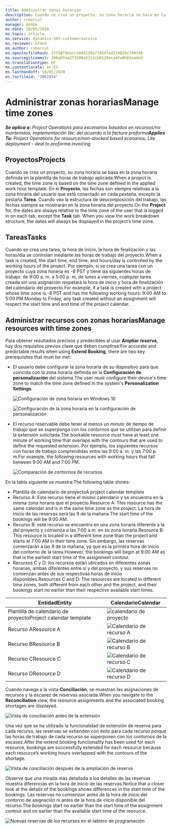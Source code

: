 ```yaml
---
title: Administrar zonas horarias
description: Cuando se crea un proyecto, su zona horaria se basa en la zona horaria definida en la plantilla de horas de trabajo aplicada.
author: ruhercul
manager: Annbe
ms.date: 10/05/2020
ms.topic: article
ms.service: dynamics-365-customerservice
ms.reviewer: kfend
ms.author: ruhercul
ms.openlocfilehash: 27f58f0dacc3404119a719547ad374629c740740
ms.sourcegitcommit: 396e0fea2f1598a5313cb0128eca4fe0bb5aade9
ms.translationtype: HT
ms.contentlocale: es-ES
ms.lasthandoff: 10/05/2020
ms.locfileid: "3961954"
---
```

# <a name="manage-time-zones"></a><span data-ttu-id="6fbce-103">Administrar zonas horarias</span><span class="sxs-lookup"><span data-stu-id="6fbce-103">Manage time zones</span></span>

<span data-ttu-id="6fbce-104">_**Se aplica a:** Project Operations para escenarios basados en recursos/no mantenidos, implementación lite: del acuerdo a la factura proforma_</span><span class="sxs-lookup"><span data-stu-id="6fbce-104">_**Applies To:** Project Operations for resource/non-stocked based scenarios, Lite deployment - deal to proforma invoicing_</span></span>


## <a name="projects"></a><span data-ttu-id="6fbce-105">Proyectos</span><span class="sxs-lookup"><span data-stu-id="6fbce-105">Projects</span></span>

<span data-ttu-id="6fbce-106">Cuando se crea un proyecto, su zona horaria se basa en la zona horaria definida en la plantilla de horas de trabajo aplicada.</span><span class="sxs-lookup"><span data-stu-id="6fbce-106">When a project is created, the time zone is based on the time zone defined in the applied work hour template.</span></span> <span data-ttu-id="6fbce-107">En el **Proyecto**, las fechas son siempre relativas a la zona horaria del usuario que está conectado en cada pestaña, excepto la pestaña **Tarea**. Cuando vea la estructura de descomposición del trabajo, las fechas siempre se mostrarán en la zona horaria del proyecto.</span><span class="sxs-lookup"><span data-stu-id="6fbce-107">On the **Project** for, the dates are always relative to the time zone of the user that is logged in on each tab, except the **Task** tab. When you view the work breakdown structure, the dates will always be displayed in the project’s time zone.</span></span>

## <a name="tasks"></a><span data-ttu-id="6fbce-108">Tareas</span><span class="sxs-lookup"><span data-stu-id="6fbce-108">Tasks</span></span>

<span data-ttu-id="6fbce-109">Cuando se crea una tarea, la hora de inicio, la hora de finalización y las horas/día se controlan mediante las horas de trabajo del proyecto.</span><span class="sxs-lookup"><span data-stu-id="6fbce-109">When a task is created, the start time, end time, and hours/day is controlled by the working hours of the project.</span></span> <span data-ttu-id="6fbce-110">Por ejemplo, si se crea una tarea con un proyecto cuya zona horaria es -8 PST y tiene las siguientes horas de trabajo: de 9:00 a. m. a 5:00 p. m, de lunes a viernes, cualquier tarea creada sin una asignación respetará la hora de inicio y hora de finalización del calendario del proyecto.</span><span class="sxs-lookup"><span data-stu-id="6fbce-110">For example, if a task is created with a project whose time zone is -8 PST and has the following working hours: 9:00 AM to 5:00 PM Monday to Friday, any task created without an assignment will respect the start time and end time of the project calendar.</span></span>

## <a name="manage-resources-with-time-zones"></a><span data-ttu-id="6fbce-111">Administrar recursos con zonas horarias</span><span class="sxs-lookup"><span data-stu-id="6fbce-111">Manage resources with time zones</span></span>

<span data-ttu-id="6fbce-112">Para obtener resultados precisos y predecibles al usar **Ampliar reserva**, hay dos requisitos previos clave que deben cumplirse:</span><span class="sxs-lookup"><span data-stu-id="6fbce-112">For accurate and predictable results when using **Extend Booking**, there are two key prerequisites that must be met:</span></span>  

- <span data-ttu-id="6fbce-113">El usuario debe configurar la zona horaria de su dispositivo para que coincida con la zona horaria definida en la **Configuración de personalización** del sistema.</span><span class="sxs-lookup"><span data-stu-id="6fbce-113">The user must configure their device's time zone to match the time zone defined in the system's **Personalization Settings**.</span></span>
 
  ![Configuración de zona horaria en Windows 10](media/reconcile-assignments-03.png)

  ![Configuración de la zona horaria en la configuración de personalización](media/reconcile-assignments-04.png)
 
- <span data-ttu-id="6fbce-116">El recurso reservable debe tener al menos un minuto de tiempo de trabajo que se superponga con los contornos que se utilizan para definir la extensión solicitada.</span><span class="sxs-lookup"><span data-stu-id="6fbce-116">The bookable resource must have at least one minute of working time that overlaps with the contours that are used to define the requested extension.</span></span> <span data-ttu-id="6fbce-117">Por ejemplo, los siguientes recursos con horas de trabajo comprendidas entre las 9:00 a. m. y las 7:00 p. m.</span><span class="sxs-lookup"><span data-stu-id="6fbce-117">For example, the following resources with working hours that fall between 9:00 AM and 7:00 PM.</span></span> 

  ![Comparación de contornos de recursos](media/reconcile-assignments-05.png)

<span data-ttu-id="6fbce-119">En la tabla siguiente se muestra:</span><span class="sxs-lookup"><span data-stu-id="6fbce-119">The following table shows:</span></span>

- <span data-ttu-id="6fbce-120">Plantilla de calendario de proyecto</span><span class="sxs-lookup"><span data-stu-id="6fbce-120">A project calendar template</span></span>
- <span data-ttu-id="6fbce-121">Recurso A: Este recurso tiene el mismo calendario y se encuentra en la misma zona horaria que el proyecto.</span><span class="sxs-lookup"><span data-stu-id="6fbce-121">Resource A: This resource has the same calendar and is in the same time zone as the project.</span></span> <span data-ttu-id="6fbce-122">La hora de inicio de las reservas será las 9 de la mañana.</span><span class="sxs-lookup"><span data-stu-id="6fbce-122">The start time of the bookings will be 9:00 AM.</span></span>
- <span data-ttu-id="6fbce-123">Recurso B: este recurso se encuentra en una zona horaria diferente a la del proyecto y comienza a las 7:00 a.m. en su zona horaria.</span><span class="sxs-lookup"><span data-stu-id="6fbce-123">Resource B: This resource is located in a different time zone than the project and starts at 7:00 AM in their time zone.</span></span> <span data-ttu-id="6fbce-124">Sin embargo, las reservas comenzarán a las 9 de la mañana, ya que es la primera hora de inicio del contorno de la tarea.</span><span class="sxs-lookup"><span data-stu-id="6fbce-124">However, the bookings will begin at 9:00 AM as that is the earliest start time of the assignment contour.</span></span>
- <span data-ttu-id="6fbce-125">Recursos C y D: los recursos están ubicados en diferentes zonas horarias, ambas diferentes entre sí y del proyecto, y sus reservas no comienzan antes de sus respectivas horas de inicio disponibles.</span><span class="sxs-lookup"><span data-stu-id="6fbce-125">Resources C and D: The resources are located in different time zones, both different from each other and the project, and their bookings start no earlier than their respective available start times.</span></span>

|<span data-ttu-id="6fbce-126">Entidad</span><span class="sxs-lookup"><span data-stu-id="6fbce-126">Entity</span></span>  |<span data-ttu-id="6fbce-127">Calendario</span><span class="sxs-lookup"><span data-stu-id="6fbce-127">Calendar</span></span>  |
|-|-|
|<span data-ttu-id="6fbce-128">Plantilla de calendario de proyecto</span><span class="sxs-lookup"><span data-stu-id="6fbce-128">Project calendar template</span></span>   | ![calendario de proyecto](media/reconcile-assignments-06.png) |
|<span data-ttu-id="6fbce-130">Recurso A</span><span class="sxs-lookup"><span data-stu-id="6fbce-130">Resource A</span></span>  | ![Calendario de recurso A](media/reconcile-assignments-06.png) |
|<span data-ttu-id="6fbce-132">Recurso B</span><span class="sxs-lookup"><span data-stu-id="6fbce-132">Resource B</span></span>  |  ![Calendario de recurso B](media/reconcile-assignments-07.png) |
|<span data-ttu-id="6fbce-134">Recurso C</span><span class="sxs-lookup"><span data-stu-id="6fbce-134">Resource C</span></span>  |  ![Calendario de recurso C](media/reconcile-assignments-08.png) |
|<span data-ttu-id="6fbce-136">Recurso D</span><span class="sxs-lookup"><span data-stu-id="6fbce-136">Resource D</span></span>  | ![Calendario de recurso D](media/reconcile-assignments-09.png)  |
 
<span data-ttu-id="6fbce-138">Cuando navega a la vista **Conciliación**, se muestran las asignaciones de recursos y la escasez de reservas asociada.</span><span class="sxs-lookup"><span data-stu-id="6fbce-138">When you navigate to the **Reconciliation** view, the resource assignments and the associated booking shortages are displayed.</span></span>

![Vista de conciliación antes de la extensión](media/reconcile-assignments-10.png)

<span data-ttu-id="6fbce-140">Una vez que se ha utilizado la funcionalidad de extensión de reserva para cada recurso, las reservas se extienden con éxito para cada recurso porque las horas de trabajo de cada recurso se superponen con los contornos de la escasez.</span><span class="sxs-lookup"><span data-stu-id="6fbce-140">After the extend booking functionality has been used for each resource, bookings are successfully extended for each resource because each resource’s working hours overlapped with the contours of the shortage.</span></span>

![Vista de conciliación después de la ampliación de reserva](media/reconcile-assignments-11.png) 

<span data-ttu-id="6fbce-142">Observe que una mirada más detallada a los detalles de las reservas muestra diferencias en la hora de inicio de las reservas.</span><span class="sxs-lookup"><span data-stu-id="6fbce-142">Notice that a closer look at the details of the bookings shows differences in the start time of the bookings.</span></span> <span data-ttu-id="6fbce-143">Las reservas no comienzan antes de la hora de inicio del contorno de asignación ni antes de la hora de inicio disponible del recurso.</span><span class="sxs-lookup"><span data-stu-id="6fbce-143">The bookings start no earlier than the start time of the assignment contour and no earlier than the available start time of the resource.</span></span>

![Nuevas reservas de los recursos en el tablero de programación](media/reconcile-assignments-12.png)
